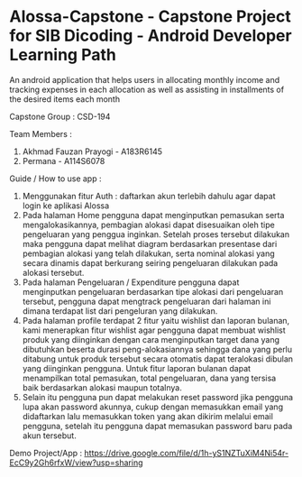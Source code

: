 # Alossa-Capstone - Capstone Project for SIB Dicoding - Android Developer Learning Path

An android application that helps users in allocating monthly income and tracking expenses in each allocation as well as assisting in installments of the desired items each month

Capstone Group : CSD-194

Team Members :
1. Akhmad Fauzan Prayogi - A183R6145
2. Permana - A114S6078



Guide / How to use app :
1. Menggunakan fitur Auth : daftarkan akun terlebih dahulu agar dapat login ke aplikasi Alossa
2. Pada halaman Home pengguna dapat menginputkan pemasukan serta mengalokasikannya, pembagian alokasi dapat disesuaikan oleh tipe pengeluaran yang penggua inginkan. Setelah proses tersebut dilakukan maka pengguna dapat melihat diagram berdasarkan presentase dari pembagian alokasi yang telah dilakukan, serta nominal alokasi yang secara dinamis dapat berkurang seiring pengeluaran dilakukan pada alokasi tersebut.
3. Pada halaman Pengeluaran / Expenditure pengguna dapat menginputkan pengeluaran berdasarkan tipe alokasi dari pengeluaran tersebut, pengguna dapat mengtrack pengeluaran dari halaman ini dimana terdapat list dari pengeluran yang dilakukan.
4.  Pada halaman profile terdapat 2 fitur yaitu wishlist dan laporan bulanan, kami menerapkan fitur wishlist agar pengguna dapat membuat wishlist produk yang diinginkan dengan cara menginputkan target dana yang dibutuhkan beserta durasi peng-alokasiannya sehingga dana yang perlu ditabung untuk produk tersebut secara otomatis dapat teralokasi dibulan yang diinginkan pengguna. Untuk fitur laporan bulanan dapat menampilkan total pemasukan, total pengeluaran, dana yang tersisa baik berdasarkan alokasi maupun totalnya.
5.  Selain itu pengguna pun dapat melakukan reset password jika pengguna lupa akan password akunnya, cukup dengan memasukkan email yang didaftarkan lalu memasukkan token yang akan dikirim melalui email pengguna, setelah itu pengguna dapat memasukan password baru pada akun tersebut. 


Demo Project/App : https://drive.google.com/file/d/1h-yS1NZTuXiM4Ni54r-EcC9y2Gh6rfxW/view?usp=sharing
